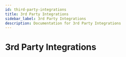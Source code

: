 ```yaml
---
id: third-party-integrations
title: 3rd Party Integrations
sidebar_label: 3rd Party Integrations
description: Documentation for 3rd Party Integrations
---
```


# 3rd Party Integrations
